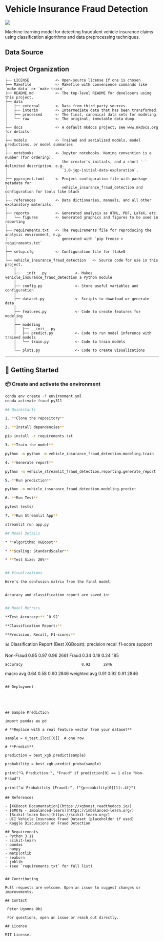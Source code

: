 # Vehicle Insurance Fraud Detection

<a target="_blank" href="https://cookiecutter-data-science.drivendata.org/">
    <img src="https://img.shields.io/badge/CCDS-Project%20template-328F97?logo=cookiecutter" />
</a>

Machine learning model for detecting fraudulent vehicle insurance claims using classification algorithms and data preprocessing techniques.

## Data Source


## Project Organization

```
├── LICENSE            <- Open-source license if one is chosen
├── Makefile           <- Makefile with convenience commands like `make data` or `make train`
├── README.md          <- The top-level README for developers using this project.
├── data
│   ├── external       <- Data from third party sources.
│   ├── interim        <- Intermediate data that has been transformed.
│   ├── processed      <- The final, canonical data sets for modeling.
│   └── raw            <- The original, immutable data dump.
│
├── docs               <- A default mkdocs project; see www.mkdocs.org for details
│
├── models             <- Trained and serialized models, model predictions, or model summaries
│
├── notebooks          <- Jupyter notebooks. Naming convention is a number (for ordering),
│                         the creator's initials, and a short `-` delimited description, e.g.
│                         `1.0-jqp-initial-data-exploration`.
│
├── pyproject.toml     <- Project configuration file with package metadata for 
│                         vehicle_insurance_fraud_detection and configuration for tools like black
│
├── references         <- Data dictionaries, manuals, and all other explanatory materials.
│
├── reports            <- Generated analysis as HTML, PDF, LaTeX, etc.
│   └── figures        <- Generated graphics and figures to be used in reporting
│
├── requirements.txt   <- The requirements file for reproducing the analysis environment, e.g.
│                         generated with `pip freeze > requirements.txt`
│
├── setup.cfg          <- Configuration file for flake8
│
└── vehicle_insurance_fraud_detection   <- Source code for use in this project.
    │
    ├── __init__.py             <- Makes vehicle_insurance_fraud_detection a Python module
    │
    ├── config.py               <- Store useful variables and configuration
    │
    ├── dataset.py              <- Scripts to download or generate data
    │
    ├── features.py             <- Code to create features for modeling
    │
    ├── modeling                
    │   ├── __init__.py 
    │   ├── predict.py          <- Code to run model inference with trained models          
    │   └── train.py            <- Code to train models
    │
    └── plots.py                <- Code to create visualizations
```

--------

## 🚀 Getting Started

### 📦 Create and activate the environment

```bash
conda env create -f environment.yml
conda activate fraud-py311

## Quickstarts

1. **Clone the repository**

2. **Install dependencies**

pip install -r requirements.txt

3. **Train the model**

python -m python -m vehicle_insurance_fraud_detection.modeling.train

4. **Generate report**

python -m vehicle_streamlit_fraud_detection.reporting.generate_report

5. **Run prediction**

python -m vehicle_insurance_fraud_detection.modeling.predict

6. **Run Test**

pytest tests/

7. **Run Streamlit App**

streamlit run app.py

## Model Details

* **Algorithm: XGBoost**

* **Scaling: StandardScaler**

* **Test Size: 20%**


## Visualizations

Here’s the confusion matrix from the final model:


Accuracy and classification report are saved in:


## Model Metrics

**Test Accuracy:** `0.92`

**Classification Report:**

**Precision, Recall, F1-score:**  
```
📊 Classification Report (Best XGBoost):
              precision    recall  f1-score   support

   Non-Fraud       0.95      0.97      0.96      2661
       Fraud       0.34      0.19      0.24       185

    accuracy                           0.92      2846
   macro avg       0.64      0.58      0.60      2846
weighted avg       0.91      0.92      0.91      2846
```

## Deployment





## Sample Prediction

import pandas as pd

# **Replace with a real feature vector from your dataset**

sample = X_test.iloc[[0]]  # one row

# **Predict**

prediction = best_xgb.predict(sample)

probability = best_xgb.predict_proba(sample)

print("🔍 Prediction:", "Fraud" if prediction[0] == 1 else "Non-Fraud")

print("📊 Probability (Fraud):", f"{probability[0][1]:.4f}")

## References

- [XGBoost Documentation](https://xgboost.readthedocs.io/)
- [SMOTE - Imbalanced-learn](https://imbalanced-learn.org/)
- [Scikit-learn Docs](https://scikit-learn.org/)
- UCI Vehicle Insurance Fraud Dataset (placeholder if used)
- Kaggle Discussions on Fraud Detection

## Requirements
- Python 3.11
- scikit-learn
- pandas
- numpy
- matplotlib
- seaborn
- joblib
- (see `requirements.txt` for full list)


## Contributing

Pull requests are welcome. Open an issue to suggest changes or improvements.

## Contact
 
 Peter Ugonna Obi
 
 For questions, open an issue or reach out directly.

## License

MIT License.
